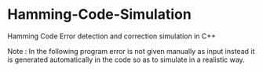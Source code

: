 # Hamming-Code-Simulation
Hamming Code Error detection and correction simulation in C++

Note : In the following program error is not given manually as input instead it is generated automatically in the code so as to simulate in a realistic way.

